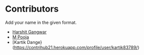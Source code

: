 # Contributors

Add your name in the given format.

* [Harshit Gangwar](https://contrihub21.herokuapp.com/profile/user/harshjoeyit/)
* [M Pooja](https://contrihub21.herokuapp.com/profile/user/poojareddy100/)
* [Kartik Dange}(https://contrihub21.herokuapp.com/profile/user/kartik83789/)
